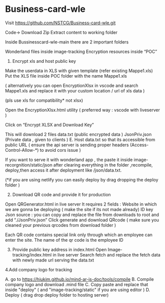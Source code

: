 # Business-card-wle

Visit https://github.com/NSTCG/Business-card-wle.git

Code→ Download Zip 
Extract content to working folder 

Inside Bussinesscard-wle-main there are 2 important folders 


Wonderland files inside  image-tracking
Encryption resources inside “POC”


1. Encrypt xls and host public key

Make the userdata in XLS with given  template (refer existing Mappe1.xls)
Put the XLS file inside POC folder with the name Mappe1.xls  

( alternatively you can open EncryptionXlsx in vscode and search Mappe1.xls and replace it with your custom location / url of xls data )

(pls use  xls for compatibility* not xlsx)

Open the EncryptionXlsx.html utility  ( preferred way : vscode with liveserver )





Click on “Encrypt XLSX and Download Key”




This will download 2 files 
data.txt  (public encrypted data )
JsonPriv.json (Private data , given to clients )
     E. Host data.txt so that its accessible from public URL ( ensure the api server is sending proper headers (Access-Control-Allow-*) to avoid cors issue )

If  you want to serve it with wonderland app , the paste it inside image-recorgnition/static/json  after clearing everything in the folder ,recompile, deploy,then access it after deployment like  <domainName>/json/data.txt.

(*if you are using netlify you can easily deploy by drag dropping the deploy folder )



2. Download QR code and provide it for production 

Open QRGenerator.html in live server
 It requires 2 fields :
Website in which we are gonna be deploying ( make the site if its not made already)
ID key Json source : you can copy and replace the file from downloads to root and add “./JsonPriv.json” 
Click generate and download QRcode ( make sure you cleaned your previous qrcodes from download folder ) 

Each QR code contains special link only through which an employee can enter the site. The name of the qr code is the employee ID

3. Provide public key address in index.html 
Open Image-tracking/index.html in live server 
 Search fetch and replace the fetch data with newly made url serving the data.txt

4.Add company logo for tracking

A. go to https://hiukim.github.io/mind-ar-js-doc/tools/compile 
B. Compile company logo and download .mind file 
C. Copy paste and replace that inside "deploy" ( and "image-tracking/static" if you are using editor )
D. Deploy ( drag drop deploy folder to hosting server)
